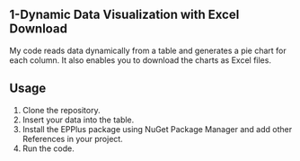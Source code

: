 ## 1-Dynamic Data Visualization with Excel Download

My code reads data dynamically from a table and generates a pie chart for each column. It also enables you to download the charts as Excel files.

## Usage

1. Clone the repository.
2. Insert your data into the table.
3. Install the EPPlus package using NuGet Package Manager and add other References in your project.
4. Run the code.


